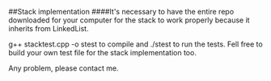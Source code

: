 ##Stack implementation
####It's necessary to have the entire repo downloaded for your computer for the stack to work properly because it inherits from LinkedList.

g++ stacktest.cpp -o stest to compile and ./stest to run the tests. Fell free to build your own test file for the stack implementation too.

Any problem, please contact me.
